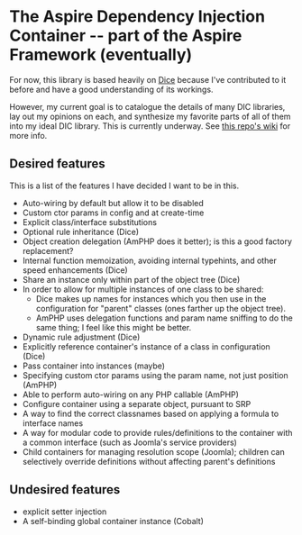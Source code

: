 # The Aspire Dependency Injection Container -- part of the Aspire Framework (eventually)

For now, this library is based heavily on [Dice](https://github.com/Level-2/Dice)
because I've contributed to it before and have a good understanding of its workings.

However, my current goal is to catalogue the details of many DIC libraries,
lay out my opinions on each, and synthesize my favorite parts of all of them into
my ideal DIC library.
This is currently underway. See [this repo's wiki](https://github.com/garrettw/aspire-dic/wiki)
for more info.

## Desired features
This is a list of the features I have decided I want to be in this.
* Auto-wiring by default but allow it to be disabled
* Custom ctor params in config and at create-time
* Explicit class/interface substitutions
* Optional rule inheritance (Dice)
* Object creation delegation (AmPHP does it better); is this a good factory replacement?
* Internal function memoization, avoiding internal typehints, and other speed enhancements (Dice)
* Share an instance only within part of the object tree (Dice)
* In order to allow for multiple instances of one class to be shared:
  * Dice makes up names for instances which you then use in the configuration for "parent" classes (ones farther up the object tree).
  * AmPHP uses delegation functions and param name sniffing to do the same thing; I feel like this might be better.
* Dynamic rule adjustment (Dice)
* Explicitly reference container's instance of a class in configuration (Dice)
* Pass container into instances (maybe)
* Specifying custom ctor params using the param name, not just position (AmPHP)
* Able to perform auto-wiring on any PHP callable (AmPHP)
* Configure container using a separate object, pursuant to SRP
* A way to find the correct classnames based on applying a formula to interface names
* A way for modular code to provide rules/definitions to the container with a common interface (such as Joomla's service providers)
* Child containers for managing resolution scope (Joomla); children can selectively override definitions without affecting parent's definitions

## Undesired features
* explicit setter injection
* A self-binding global container instance (Cobalt)

